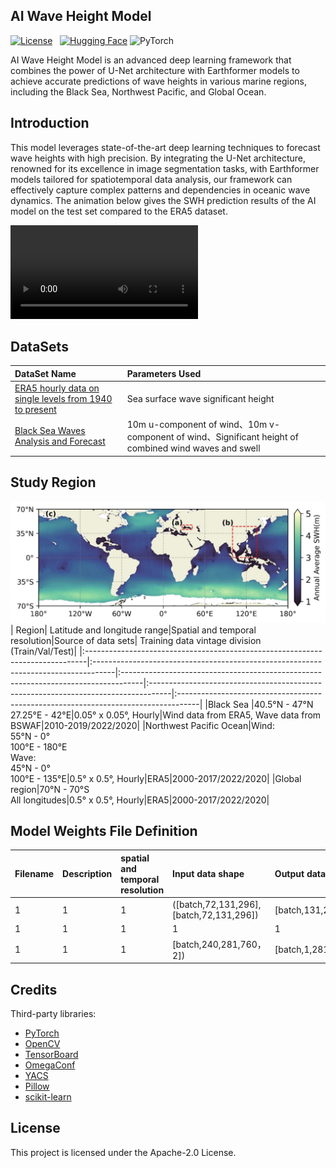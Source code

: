 ## AI Wave Height Model
[![License](https://img.shields.io/static/v1?label=License&message=Apache&color=<Yellow>)](https://github.com/huggingface/diffusion-models-class/blob/main/LICENSE) &nbsp;
[![Hugging Face](https://img.shields.io/badge/Hugging%20Face-WeightsFile-blue?logo=HuggingFace)](https://huggingface.co/YulKeal/AI-Wave-Height-Model/tree/main)
![PyTorch](https://img.shields.io/badge/PyTorch-%23EE4C2C.svg?style=flat-square&logo=PyTorch&logoColor=white)

AI Wave Height Model is an advanced deep learning framework that combines the power of U-Net architecture with Earthformer models to achieve accurate predictions of wave 
heights in various marine regions, including the Black Sea, Northwest Pacific, and Global Ocean.

## Introduction
This model leverages state-of-the-art deep learning techniques to forecast wave heights with high precision. By integrating the U-Net architecture, 
renowned for its excellence in image segmentation tasks, with Earthformer models tailored for spatiotemporal data analysis, 
our framework can effectively capture complex patterns and dependencies in oceanic wave dynamics.
The animation below gives the SWH prediction results of the AI model on the test set compared to the ERA5 dataset.

![Global](https://github.com/YulKeal/AI-Wave-Height-Model/blob/main/figure/gobal.mp4)




## DataSets

| DataSet Name                                                                      | Parameters Used|
|:------------------------------------------------------------------------------|:-----------------------------------------------------------------------------------|
|[ERA5 hourly data on single levels from 1940 to present](https://cds.climate.copernicus.eu/cdsapp#!/dataset/reanalysis-era5-single-levels?tab=overview)   | Sea surface wave significant height|
| [Black Sea Waves Analysis and Forecast](https://data.marine.copernicus.eu/product/BLKSEA_ANALYSISFORECAST_WAV_007_003/description) |10m u-component of wind、10m v-component of wind、Significant height of combined wind waves and swell|

## Study Region
![Study Region](https://github.com/YulKeal/AI-Wave-Height-Model/blob/main/figure/f1.jpg)
| Region| Latitude and longitude range|Spatial and temporal resolution|Source of data sets| Training data vintage division (Train/Val/Test)|
|:------------------------------------------------------------------------------|:-----------------------------------------------------------------------------------|:-----------------------------------------------------------------------------------|:-----------------------------------------------------------------------------------|:-----------------------------------------------------------------------------------|
|Black Sea |40.5°N - 47°N<br>27.25°E - 42°E|0.05° x 0.05°,	Hourly|Wind data from ERA5, Wave data from BSWAF|2010-2019/2022/2020|
|Northwest Pacific Ocean|Wind: <br> 55°N - 0°<br>100°E - 180°E <br> Wave: <br> 45°N - 0°<br>100°E - 135°E|0.5° x 0.5°,	Hourly|ERA5|2000-2017/2022/2020|
|Global region|70°N - 70°S<br>All longitudes|0.5° x 0.5°,	Hourly|ERA5|2000-2017/2022/2020|


## Model Weights File Definition

| Filename  | Description|spatial and temporal resolution|Input data shape|Output data shape
|:------------------------------------------------------------------------------|:-----------------------------------------------------------------------------------|:-----------------------------------------------------------------------------------|:-----------------------------------------------------------------------------------|:-----------------------------------------------------------------------------------|
|1|1|1|([batch,72,131,296],[batch,72,131,296]) |[batch,131,296]|
|1|1|1|1|1|
|1|1|1|[batch,240,281,760，2]) |[batch,1,281,720,1]|




## Credits
Third-party libraries:
- [PyTorch](https://pytorch.org/)
- [OpenCV](https://opencv.org/)
- [TensorBoard](https://www.tensorflow.org/tensorboard)
- [OmegaConf](https://github.com/omry/omegaconf)
- [YACS](https://github.com/rbgirshick/yacs)
- [Pillow](https://python-pillow.org/)
- [scikit-learn](https://scikit-learn.org/stable/)

## License

This project is licensed under the Apache-2.0 License.
